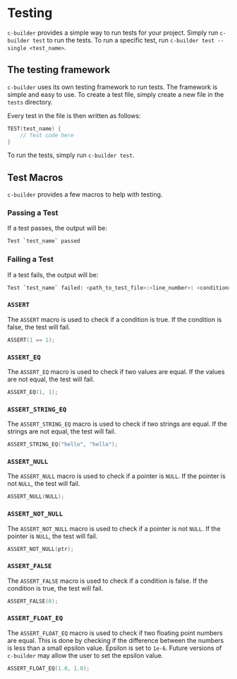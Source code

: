 # Testing
`c-builder` provides a simple way to run tests for your project.
Simply run `c-builder test` to run the tests.
To run a specific test, run `c-builder test --single <test_name>`.

## The testing framework
`c-builder` uses its own testing framework to run tests.
The framework is simple and easy to use.
To create a test file, simply create a new file in the `tests` directory.

Every test in the file is then written as follows:
```c
TEST(test_name) {
    // Test code here
}
```

To run the tests, simply run `c-builder test`.

## Test Macros
`c-builder` provides a few macros to help with testing.

### Passing a Test
If a test passes, the output will be:
```bash
Test `test_name` passed
```

### Failing a Test
If a test fails, the output will be:
```bash
Test `test_name` failed: <path_to_test_file>:<line_number>: <condition>
```

### `ASSERT`
The `ASSERT` macro is used to check if a condition is true.
If the condition is false, the test will fail.
```c
ASSERT(1 == 1);
```

### `ASSERT_EQ`
The `ASSERT_EQ` macro is used to check if two values are equal.
If the values are not equal, the test will fail.
```c
ASSERT_EQ(1, 1);
```

### `ASSERT_STRING_EQ`
The `ASSERT_STRING_EQ` macro is used to check if two strings are equal.
If the strings are not equal, the test will fail.
```c
ASSERT_STRING_EQ("hello", "hello");
```

### `ASSERT_NULL`
The `ASSERT_NULL` macro is used to check if a pointer is `NULL`.
If the pointer is not `NULL`, the test will fail.
```c
ASSERT_NULL(NULL);
```

### `ASSERT_NOT_NULL`
The `ASSERT_NOT_NULL` macro is used to check if a pointer is not `NULL`.
If the pointer is `NULL`, the test will fail.
```c
ASSERT_NOT_NULL(ptr);
```

### `ASSERT_FALSE`
The `ASSERT_FALSE` macro is used to check if a condition is false.
If the condition is true, the test will fail.
```c
ASSERT_FALSE(0);
```

### `ASSERT_FLOAT_EQ`
The `ASSERT_FLOAT_EQ` macro is used to check if two floating point numbers are equal.
This is done by checking if the difference between the numbers is less than a small epsilon value.
Epsilon is set to `1e-6`.
Future versions of `c-builder` may allow the user to set the epsilon value.
```c
ASSERT_FLOAT_EQ(1.0, 1.0);
```
